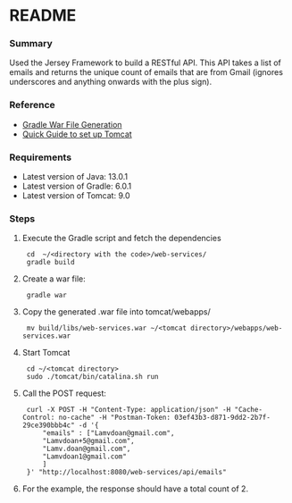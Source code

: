 # README

### Summary
Used the Jersey Framework to build a RESTful API.  This API takes a list of emails and returns the unique count of 
emails that are from Gmail (ignores underscores and anything onwards with the plus sign).


### Reference
* [Gradle War File Generation](https://docs.gradle.org/current/userguide/war_plugin.html)
* [Quick Guide to set up Tomcat](https://www.ntu.edu.sg/home/ehchua/programming/howto/Tomcat_HowTo.html#configure)



### Requirements
* Latest version of Java: 13.0.1
* Latest version of Gradle: 6.0.1
* Latest version of Tomcat: 9.0 


### Steps
1. Execute the Gradle script and fetch the dependencies

        cd  ~/<directory with the code>/web-services/
        gradle build

2. Create a war file:

        gradle war

3. Copy the generated .war file into tomcat/webapps/

        mv build/libs/web-services.war ~/<tomcat directory>/webapps/web-services.war

4. Start Tomcat
        
        cd ~/<tomcat directory>
        sudo ./tomcat/bin/catalina.sh run

5. Call the POST request:

        curl -X POST -H "Content-Type: application/json" -H "Cache-Control: no-cache" -H "Postman-Token: 03ef43b3-d871-9dd2-2b7f-29ce390bbb4c" -d '{
            "emails" : ["Lamvdoan@gmail.com", 
            "Lamvdoan+5@gmail.com",
            "Lamv.doan@gmail.com",
            "Lamvdoan1@gmail.com"
            ]
        }' "http://localhost:8080/web-services/api/emails"

6. For the example, the response should have a total count of 2.
